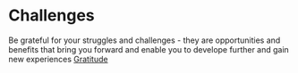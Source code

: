 # Challenges

Be grateful for your struggles and challenges - they are opportunities and benefits that bring you forward and enable you to develope further and gain new experiences
[Gratitude](../health/Gratitude.md)